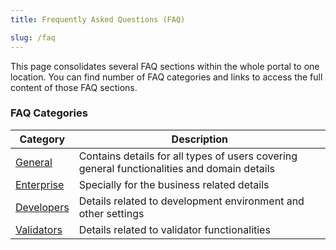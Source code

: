 ```yaml
---
title: Frequently Asked Questions (FAQ)

slug: /faq
---
```


This page consolidates several FAQ sections within the whole portal to one location. You can find number of FAQ categories and links to access the full content of those FAQ sections.

### FAQ Categories

| Category                                | Description                                                                                 |
| --------------------------------------- | ------------------------------------------------------------------------------------------- |
| [General](../docs/faq/faq-general)      | Contains details for all types of users covering general functionalities and domain details |
| [Enterprise](../docs/faq/faq-enterpise) | Specially for the business related details                                                  |
| [Developers](../docs/faq/faq-developer) | Details related to development environment and other settings                               |
| [Validators](../docs/faq/faq-validator) | Details related to validator functionalities                                                |
